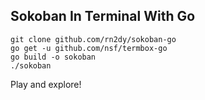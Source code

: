 Sokoban In Terminal With Go
---------------------------

```
git clone github.com/rn2dy/sokoban-go
go get -u github.com/nsf/termbox-go
go build -o sokoban
./sokoban
```

Play and explore!
